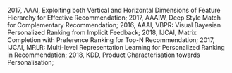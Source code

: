 2017, AAAI, Exploiting both Vertical and Horizontal Dimensions of Feature Hierarchy for Effective Recommendation;
2017, AAAIW, Deep Style Match for Complementary Recommendation;
2016, AAAI, VBPR: Visual Bayesian Personalized Ranking from Implicit Feedback;
2018, IJCAI, Matrix Completion with Preference Ranking for Top-N Recommendation;
2017, IJCAI, MRLR: Multi-level Representation Learning for Personalized Ranking in Recommendation;
2018, KDD, Product Characterisation towards Personalisation;
